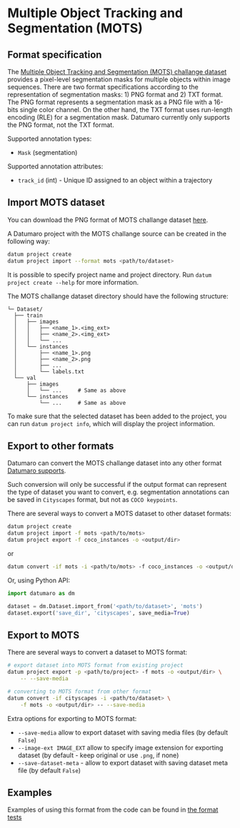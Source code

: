 # Multiple Object Tracking and Segmentation (MOTS)

## Format specification

The [Multiple Object Tracking and Segmentation (MOTS) challange dataset](https://arxiv.org/pdf/1906.04567.pdf) provides a pixel-level segmentation masks for multiple objects within image sequences.
There are two format specifications according to the representation of segmentation masks: 1) PNG format and 2) TXT format.
The PNG format represents a segmentation mask as a PNG file with a 16-bits single color channel.
On the other hand, the TXT format uses run-length encoding (RLE) for a segmentation mask.
Datumaro currently only supports the PNG format, not the TXT format.

Supported annotation types:
- `Mask` (segmentation)

Supported annotation attributes:
- `track_id` (int) - Unique ID assigned to an object within a trajectory

## Import MOTS dataset

You can download the PNG format of MOTS challange dataset [here](https://www.vision.rwth-aachen.de/page/mots).

A Datumaro project with the MOTS challange source can be created in the following way:

``` bash
datum project create
datum project import --format mots <path/to/dataset>
```

It is possible to specify project name and project directory. Run
`datum project create --help` for more information.

The MOTS challange dataset directory should have the following structure:

<!--lint disable fenced-code-flag-->
```
└─ Dataset/
  ├── train
  │   ├── images
  │   │   ├── <name_1>.<img_ext>
  │   │   ├── <name_2>.<img_ext>
  │   │   └── ...
  │   └── instances
  │       ├── <name_1>.png
  │       ├── <name_2>.png
  │       ├── ...
  │       └── labels.txt
  └── val
      ├── images
      │   └── ...     # Same as above
      └── instances
          └── ...     # Same as above
```

To make sure that the selected dataset has been added to the project, you can
run `datum project info`, which will display the project information.

## Export to other formats

Datumaro can convert the MOTS challange dataset into any other format [Datumaro supports](/docs/data-formats/supported_formats/).

Such conversion will only be successful if the output
format can represent the type of dataset you want to convert,
e.g. segmentation annotations can be
saved in `Cityscapes` format, but not as `COCO keypoints`.

There are several ways to convert a MOTS dataset to other dataset formats:

``` bash
datum project create
datum project import -f mots <path/to/mots>
datum project export -f coco_instances -o <output/dir>
```
or
``` bash
datum convert -if mots -i <path/to/mots> -f coco_instances -o <output/dir>
```

Or, using Python API:

```python
import datumaro as dm

dataset = dm.Dataset.import_from('<path/to/dataset>', 'mots')
dataset.export('save_dir', 'cityscapes', save_media=True)
```

## Export to MOTS

There are several ways to convert a dataset to MOTS format:

``` bash
# export dataset into MOTS format from existing project
datum project export -p <path/to/project> -f mots -o <output/dir> \
    -- --save-media
```
``` bash
# converting to MOTS format from other format
datum convert -if cityscapes -i <path/to/dataset> \
    -f mots -o <output/dir> -- --save-media
```

Extra options for exporting to MOTS format:
- `--save-media` allow to export dataset with saving media files
  (by default `False`)
- `--image-ext IMAGE_EXT` allow to specify image extension
  for exporting dataset (by default - keep original or use `.png`, if none)
- `--save-dataset-meta` - allow to export dataset with saving dataset meta
  file (by default `False`)

## Examples

Examples of using this format from the code can be found in
[the format tests](https://github.com/openvinotoolkit/datumaro/blob/develop/tests/unit/test_mots_format.py)
